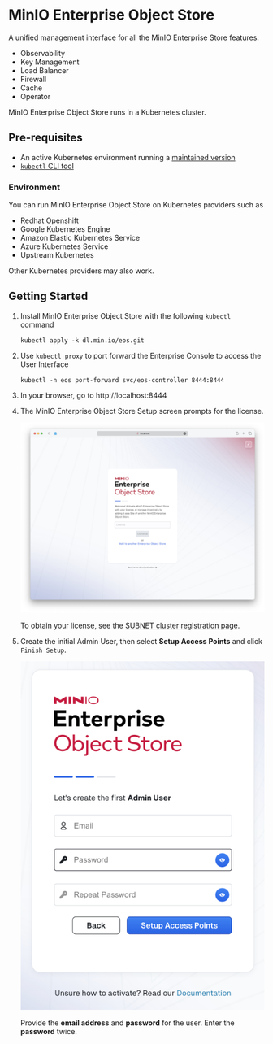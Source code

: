 # MinIO Enterprise Object Store

A unified management interface for all the MinIO Enterprise Store features:

- Observability
- Key Management
- Load Balancer
- Firewall
- Cache
- Operator

MinIO Enterprise Object Store runs in a Kubernetes cluster.

## Pre-requisites

* An active Kubernetes environment running a [maintained version](https://kubernetes.io/releases/)
* [`kubectl` CLI tool](https://kubernetes.io/docs/tasks/tools/#kubectl)

### Environment

You can run MinIO Enterprise Object Store on Kubernetes providers such as

- Redhat Openshift
- Google Kubernetes Engine
- Amazon Elastic Kubernetes Service
- Azure Kubernetes Service
- Upstream Kubernetes

Other Kubernetes providers may also work.

## Getting Started

1. Install MinIO Enterprise Object Store with the following `kubectl` command

   ```shell
   kubectl apply -k dl.min.io/eos.git
   ```

2. Use `kubectl proxy` to port forward the Enterprise Console to access the User Interface

   ```shell
   kubectl -n eos port-forward svc/eos-controller 8444:8444
   ```

3. In your browser, go to http://localhost:8444

4. The MinIO Enterprise Object Store Setup screen prompts for the license.

   ![The Setup screen asks for a license ](images/enterprise-register-license.png)

   To obtain your license, see the [SUBNET cluster registration page](https://subnet.min.io/cluster/register).

5. Create the initial Admin User, then select **Setup Access Points** and click `Finish Setup`.

   ![Register the first Admin user](images/enterprise-admin-first-user.png)

   Provide the **email address** and **password** for the user.
   Enter the **password** twice.


